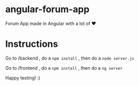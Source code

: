 # angular-forum-app

Forum App made in Angular with a lot of ❤

# Instructions

Go to /backend , do a `npm install` , then do a `node server.js`

Go to /frontend , do a `npm install` , then do a `ng server`

Happy testing! :)
